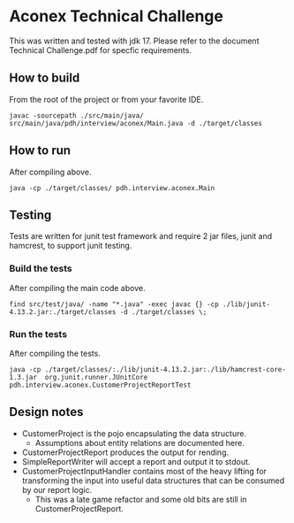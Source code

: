 # Aconex Technical Challenge
This was written and tested with jdk 17.
Please refer to the document Technical Challenge.pdf for specfic requirements.

## How to build
From the root of the project or from your favorite IDE.

`javac -sourcepath ./src/main/java/ src/main/java/pdh/interview/aconex/Main.java -d ./target/classes`

## How to run
After compiling above.

`java -cp ./target/classes/ pdh.interview.aconex.Main`

## Testing
Tests are written for junit test framework and require 2 jar files, junit and hamcrest, to support junit testing.

### Build the tests
After compiling the main code above.

`find src/test/java/ -name "*.java" -exec javac {} -cp ./lib/junit-4.13.2.jar:./target/classes -d ./target/classes \;`

### Run the tests
After compiling the tests.

`java -cp ./target/classes/:./lib/junit-4.13.2.jar:./lib/hamcrest-core-1.3.jar  org.junit.runner.JUnitCore pdh.interview.aconex.CustomerProjectReportTest`


## Design notes
* CustomerProject is the pojo encapsulating the data structure.
  * Assumptions about entity relations are documented here.
* CustomerProjectReport produces the output for rending.
* SimpleReportWriter will accept a report and output it to stdout.
* CustomerProjectInputHandler contains most of the heavy lifting for transforming the input into useful data structures that can be consumed by our report logic.
  * This was a late game refactor and some old bits are still in CustomerProjectReport.
